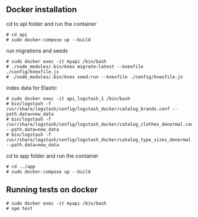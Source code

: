 ## Docker installation 

cd to api folder and run the container
```
# cd api
# sudo docker-compose up --build
```
run migrations and seeds
```
# sudo docker exec -it myapi /bin/bash
# ./node_modules/.bin/knex migrate:latest --knexfile ./config/knexfile.js
# ./node_modules/.bin/knex seed:run --knexfile ./config/knexfile.js
```
index data for Elastic
```
# sudo docker exec -it api_logstash_1 /bin/bash
# bin/logstash -f /usr/share/logstash/config/logstash_docker/catalog_brands.conf --path.data=new_data
# bin/logstash -f /usr/share/logstash/config/logstash_docker/catalog_clothes_denormal.conf --path.data=new_data
# bin/logstash -f /usr/share/logstash/config/logstash_docker/catalog_type_sizes_denormal.conf --path.data=new_data

```
cd to app folder and run the container
```
# cd ../app
# sudo docker-compose up --build
```

## Running tests on docker

```
# sudo docker exec -it myapi /bin/bash
# npm test
```

